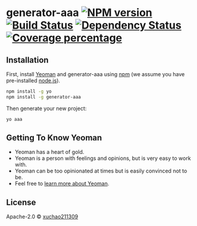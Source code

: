 # generator-aaa [![NPM version][npm-image]][npm-url] [![Build Status][travis-image]][travis-url] [![Dependency Status][daviddm-image]][daviddm-url] [![Coverage percentage][coveralls-image]][coveralls-url]
> 

## Installation

First, install [Yeoman](http://yeoman.io) and generator-aaa using [npm](https://www.npmjs.com/) (we assume you have pre-installed [node.js](https://nodejs.org/)).

```bash
npm install -g yo
npm install -g generator-aaa
```

Then generate your new project:

```bash
yo aaa
```

## Getting To Know Yeoman

 * Yeoman has a heart of gold.
 * Yeoman is a person with feelings and opinions, but is very easy to work with.
 * Yeoman can be too opinionated at times but is easily convinced not to be.
 * Feel free to [learn more about Yeoman](http://yeoman.io/).

## License

Apache-2.0 © [xuchao211309]()


[npm-image]: https://badge.fury.io/js/generator-aaa.svg
[npm-url]: https://npmjs.org/package/generator-aaa
[travis-image]: https://travis-ci.org//generator-aaa.svg?branch=master
[travis-url]: https://travis-ci.org//generator-aaa
[daviddm-image]: https://david-dm.org//generator-aaa.svg?theme=shields.io
[daviddm-url]: https://david-dm.org//generator-aaa
[coveralls-image]: https://coveralls.io/repos//generator-aaa/badge.svg
[coveralls-url]: https://coveralls.io/r//generator-aaa
